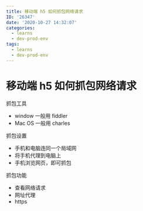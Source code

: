 ```yaml
---
title: 移动端 h5 如何抓包网络请求
ID: '26347'
date: '2020-10-27 14:32:07'
categories:
  - learns
  - dev-prod-env
tags:
  - learns
  - dev-prod-env
---
```


# 移动端 h5 如何抓包网络请求

抓包工具

- window 一般用 fiddler
- Mac OS 一般用 charles

抓包设置

- 手机和电脑连同一个局域网
- 将手机代理到电脑上
- 手机浏览网页，即可抓包

抓包功能

- 查看网络请求
- 网址代理
- https
